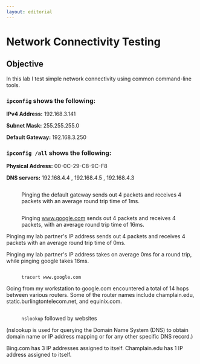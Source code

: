 ```yaml
---
layout: editorial
---
```


# Network Connectivity Testing

## Objective

In this lab I test simple network connectivity using common command-line tools.

### `ipconfig` shows the following:

**IPv4 Address:** 192.168.3.141

**Subnet Mask:** 255.255.255.0

**Default Gateway:** 192.168.3.250

### `ipconfig /all` shows the following:

**Physical Address:** 00-0C-29-C8-9C-F8

**DNS servers:** 192.168.4.4 , 192.168.4.5 , 192.168.4.3

<figure><img src="https://lh3.googleusercontent.com/6ipAp0Hpo9cCWomUiFyvlc5R7wt9XbdCXtFrnXN9UVNOTiE3tX6TLAHxNzVChv35N-_5yI5nHpmWJBzZt3-WLyhAMjsB253paaum8VEO8Vnb_tVUyJlFaBtfh1TJCMJhy-X1m4xUQv6bNalXlt-ULkA" alt=""><figcaption><p>Pinging the default gateway sends out 4 packets and receives 4 packets with an average round trip time of 1ms. </p></figcaption></figure>

<figure><img src="https://lh4.googleusercontent.com/AyNms2zy_qUYXaBQa52gLIol5sHeeSoTV4uxPOhM9Rq2_stjc3dUjkpMtVtbipYoQ-218o68JYIdM6M9ybFr8JhYHU0IAzukH2jLPyg1YiOPVp6kz54HOcrzXauA3lJayNSwR1e4nw7BK_9k6B7oqdQ" alt=""><figcaption><p>Pinging <a href="http://www.google.com/">www.google.com</a> sends out 4 packets and receives 4 packets, with an average round trip time of 16ms. </p></figcaption></figure>

Pinging my lab partner's IP address sends out 4 packets and receives 4 packets with an average round trip time of 0ms.

Pinging my lab partner's IP address takes on average 0ms for a round trip, while pinging google takes 16ms.

<figure><img src="https://lh6.googleusercontent.com/ELszcLr_NTM46W9r_LItQ_iaDiF1cYnsIa_25XwoY4s-41RtCY3y_c42_ix8-1_znA10dEqKPfBHpzAW-DyZLgePLD-6j1u0QqrsUuYcwLlxJBD6-0JBSthcoqcPq0FFNY9qlTZCI_-Fzhr5DMFOtLs" alt=""><figcaption><p><code>tracert www.google.com</code></p></figcaption></figure>

Going from my workstation to google.com encountered a total of 14 hops between various routers. Some of the router names include champlain.edu, static.burlingtontelecom.net, and equinix.com.

<figure><img src="https://lh3.googleusercontent.com/hIQTslpXBR6iHC67zO1P36EDGGv2XconONEBhFOYiHzl_L6OtomdMB2owXD6XITxwT3hc-L9uiMwmkTwv63IimBMGs91vSMcLmMOSTKKFI0TV2ISCJFyLPrMLgAmYPsEUIN6NViN42T36tR18vpQ3Uc" alt=""><figcaption><p><code>nslookup</code> followed by websites</p></figcaption></figure>

(nslookup is used for querying the Domain Name System (DNS) to obtain domain name or IP address mapping or for any other specific DNS record.)

Bing.com has 3 IP addresses assigned to itself. Champlain.edu has 1 IP address assigned to itself.
